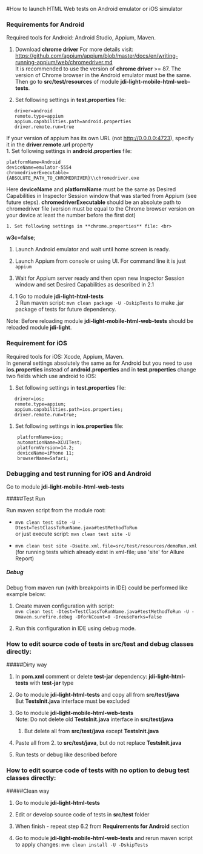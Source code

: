 #How to launch HTML Web tests on Android emulator or iOS simulator
### Requirements for Android
Required tools for Android: Android Studio, Appium, Maven.<br>

1. Download **chrome driver** For more details
   visit: https://github.com/appium/appium/blob/master/docs/en/writing-running-appium/web/chromedriver.md <br>
It is recommended to use the version of **chrome driver** >= 87. 
The version of Chrome browser in the Android emulator must be the same. Then go to **src/test/resources** of
module **jdi-light-mobile-html-web-tests**.

1. Set following settings in **test.properties** file: <br>
```   
   driver=android
   remote.type=appium
   appium.capabilities.path=android.properties
   driver.remote.run=true
``` 
   If your version of appium has its own URL (not http://0.0.0.0:4723), specify it in the **driver.remote.url**
   property<br>
    1. Set following settings in **android.properties** file:<br>
``` 
platformName=Android
deviceName=emulator-5554
chromedriverExecutable={ABSOLUTE_PATH_TO_CHROMEDRIVER}\\chromedriver.exe
``` 
Here **deviceName** and **platformName** must be the same as Desired Capabilities in Inspector Session window that was
started from Appium (see future steps). **chromedriverExecutable** should be an absolute path to chromedriver file (version must be equal to the Chrome browser version on your device at least the number before the first dot)<br>

    1. Set following settings in **chrome.properties** file: <br>
**w3c=false**;

1. Launch Android emulator and wait until home screen is ready.

1. Launch Appium from console or using UI. For command line it is just<br>
   `appium`
   
1. Wait for Appium server ready and then open new Inspector Session window and set Desired Capabilities as described in
   2.1
   
1. 1 Go to module **jdi-light-html-tests**<br>
   2 Run maven script: `mvn clean package -U -DskipTests` to make .jar package of tests for future dependency.

Note: Before reloading module **jdi-light-mobile-html-web-tests** should be reloaded module **jdi-light**. 

### Requirement for iOS</h3>
Required tools for iOS: Xcode, Appium, Maven.<br>
In general settings absolutely the same as for Android but you need to use **ios.properties** instead of **android.properties** 
and in **test.properties** change two fields which use android to iOS:

1. Set following settings in **test.properties** file: <br>
``` 
   driver=ios;
   remote.type=appium;
   appium.capabilities.path=ios.properties; 
   driver.remote.run=true;
``` 
   
1. Set following settings in **ios.properties** file:<br>
```    
    platformName=ios; 
    automationName=XCUITest;
    platformVersion=14.2;
    deviceName=iPhone 11; 
    browserName=Safari;
```     
    
### Debugging and test running for iOS and Android
Go to module **jdi-light-mobile-html-web-tests**

#####Test Run

Run maven script from the module root:

- `mvn clean test site -U -Dtest=TestClassToRunName.java#testMethodToRun` <br>
or just execute script: `mvn clean test site -U`<br>

- `mvn clean test site -Dsuite.xml.file=src/test/resources/demoRun.xml` 
<br>(for running tests which already exist in xml-file; use 'site' for Allure Report) 
   
##### Debug 
Debug from maven run (with breakpoints in IDE) could be performed like example below:<br>

1. Create maven configuration with script:<br>
`mvn clean test -Dtest=TestClassToRunName.java#testMethodToRun -U -Dmaven.surefire.debug -DforkCount=0 -DreuseForks=false`

1. Run this configuration in IDE using debug mode.

### How to edit source code of tests in src/test and debug classes directly:
#####Dirty way

1. In **pom.xml** comment or delete **test-jar** dependency: **jdi-light-html-tests** with  **test-jar** type
 
1. Go to module **jdi-light-html-tests** and copy all from **src/test/java**<br>
But **TestsInit.java** interface must be excluded

1. Go to module **jdi-light-mobile-html-web-tests** <br>
Note: Do not delete old **TestsInit.java** interface in **src/test/java**<br>
    1. But delete all from **src/test/java** except **TestsInit.java**

1. Paste all from 2. to **src/test/java**, but do not replace **TestsInit.java**

1. Run tests or debug like described before

### How to edit source code of tests with no option to debug test classes directly:
#####Clean way

1. Go to module **jdi-light-html-tests**

1. Edit or develop source code of tests in **src/test** folder

1. When finish - repeat step 6.2 from **Requirements for Android** section

1. Go to module **jdi-light-mobile-html-web-tests** and rerun maven script to apply changes: `mvn clean install -U -DskipTests`
